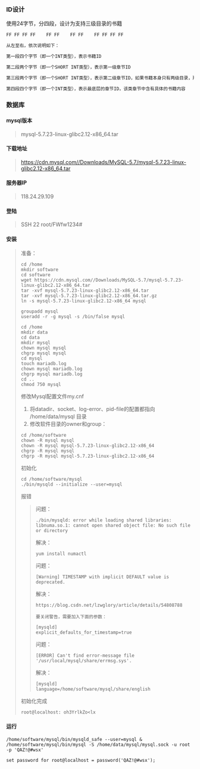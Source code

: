 ### ID设计

使用24字节，分四段，设计为支持三级目录的书籍

```tex
FF FF FF FF    FF FF    FF FF    FF FF FF FF

从左至右，依次说明如下：

第一段四个字节（即一个INT类型），表示书籍ID

第二段两个字节（即一个SHORT INT类型），表示第一级章节ID

第三段两个字节（即一个SHORT INT类型），表示第二级章节ID，如果书籍本身只有两级目录，那么该段填0

第四段四个字节（即一个INT类型），表示最底层的章节ID，该类章节中含有具体的书籍内容
```



### 数据库

#### mysql版本

>  mysql-5.7.23-linux-glibc2.12-x86_64.tar

#### 下载地址

>  https://cdn.mysql.com//Downloads/MySQL-5.7/mysql-5.7.23-linux-glibc2.12-x86_64.tar

#### 服务器IP

> 118.24.29.109

#### 登陆

> SSH 22  root/FWfw1234#

#### 安装

> 准备：
>
> ```shell
> cd /home
> mkdir software
> cd software
> wget https://cdn.mysql.com//Downloads/MySQL-5.7/mysql-5.7.23-linux-glibc2.12-x86_64.tar
> tar -xvf mysql-5.7.23-linux-glibc2.12-x86_64.tar
> tar -xvf mysql-5.7.23-linux-glibc2.12-x86_64.tar.gz
> ln -s mysql-5.7.23-linux-glibc2.12-x86_64 mysql
> 
> groupadd mysql
> useradd -r -g mysql -s /bin/false mysql
> 
> cd /home
> mkdir data
> cd data
> mkdir mysql
> chown mysql mysql
> chgrp mysql mysql
> cd mysql
> touch mariadb.log
> chown mysql mariadb.log
> chgrp mysql mariadb.log
> cd ..
> chmod 750 mysql
> 
> ```
>
> 修改Mysql配置文件my.cnf
>
> 1. 将datadir、socket、log-error、pid-file的配置都指向 /home/data/mysql 目录
> 2. 修改软件目录的owner和group：
>
> ```shell
> cd /home/software
> chown -R mysql mysql
> chown -R mysql mysql-5.7.23-linux-glibc2.12-x86_64
> chgrp -R mysql mysql
> chgrp -R mysql mysql-5.7.23-linux-glibc2.12-x86_64
> ```
>
> 初始化
>
> ```
> cd /home/software/mysql
> ./bin/mysqld --initialize --user=mysql 
> ```
>
> 报错
>
> > 问题：
> >
> > ```
> > ./bin/mysqld: error while loading shared libraries: libnuma.so.1: cannot open shared object file: No such file or directory
> > ```
> >
> > 解决：
> >
> > ```
> > yum install numactl
> > ```
> >
> > 问题：
> >
> > ```
> > [Warning] TIMESTAMP with implicit DEFAULT value is deprecated.
> > ```
> >
> > 解决：
> >
> > ```
> > https://blog.csdn.net/lzwglory/article/details/54808788
> > 
> > 要关闭警告，需要加入下面的参数：
> > 
> > [mysqld]
> > explicit_defaults_for_timestamp=true
> > ```
> >
> > 问题：
> >
> > ```
> > [ERROR] Can't find error-message file '/usr/local/mysql/share/errmsg.sys'.
> > ```
> >
> > 解决：
> >
> > ```
> > [mysqld]
> > language=/home/software/mysql/share/english
> > ```
>
> 初始化完成
>
> ```
> root@localhost: oh3YrlkZo<lx
> ```

#### 运行

```shell
/home/software/mysql/bin/mysqld_safe --user=mysql &
/home/software/mysql/bin/mysql -S /home/data/mysql/mysql.sock -u root -p 'QAZ!@#wsx'

set password for root@localhost = password('QAZ!@#wsx');
```





